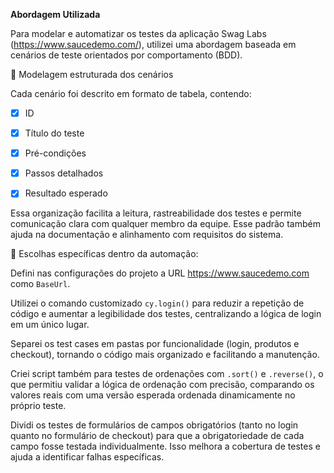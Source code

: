 **Abordagem Utilizada**

Para modelar e automatizar os testes da aplicação Swag Labs (https://www.saucedemo.com/), utilizei uma abordagem baseada em cenários de teste orientados por comportamento (BDD).

🔹 Modelagem estruturada dos cenários

Cada cenário foi descrito em formato de tabela, contendo:

- [x] ID

- [x] Título do teste

- [x] Pré-condições

- [x] Passos detalhados

- [x] Resultado esperado

Essa organização facilita a leitura, rastreabilidade dos testes e permite comunicação clara com qualquer membro da equipe. Esse padrão também ajuda na documentação e alinhamento com requisitos do sistema.

📌 Escolhas específicas dentro da automação:

Defini nas configurações do projeto a URL https://www.saucedemo.com como ```BaseUrl```.

Utilizei o comando customizado ```cy.login()``` para reduzir a repetição de código e aumentar a legibilidade dos testes, centralizando a lógica de login em um único lugar.

Separei os test cases em pastas por funcionalidade (login, produtos e checkout), tornando o código mais organizado e facilitando a manutenção.

Criei script também para testes de ordenações com ```.sort()``` e ```.reverse()```, o que permitiu validar a lógica de ordenação com precisão, comparando os valores reais com uma versão esperada ordenada dinamicamente no próprio teste.

Dividi os testes de formulários de campos obrigatórios (tanto no login quanto no formulário de checkout) para que a obrigatoriedade de cada campo fosse testada individualmente. Isso melhora a cobertura de testes e ajuda a identificar falhas específicas.
